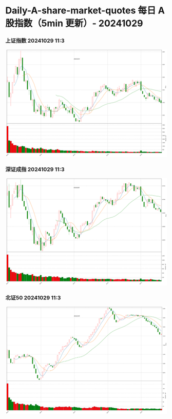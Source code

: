 
# Daily-A-share-market-quotes 每日 A 股指数（5min 更新）- 20241029

### 上证指数 20241029 11:3
![](./fig/2024/10/20241029-sh000001.png)

### 深证成指 20241029 11:3
![](./fig/2024/10/20241029-sz399001.png)

### 北证50 20241029 11:3
![](./fig/2024/10/20241029-bj899050.png)
